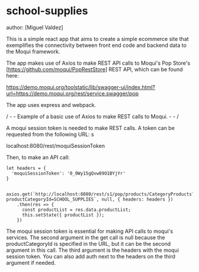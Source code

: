 # school-supplies
author: [Miguel Valdez]

This is a simple react app that aims to create a simple ecommerce site that exemplifies the connectivity between front end code and backend data to the Moqui framework.


The app makes use of Axios to make REST API calls to Moqui's Pop Store's [https://github.com/moqui/PopRestStore] REST API, which can be found here: 

https://demo.moqui.org/toolstatic/lib/swagger-ui/index.html?url=https://demo.moqui.org/rest/service.swagger/pop


The app uses express and webpack. 


/ - -  Example of a basic use of Axios to make REST calls to Moqui. - - /

A moqui session token is needed to make REST calls. A token can be requested from the following URL:
s

localhost:8080/rest/moquiSessionToken

Then, to make an API call:

    let headers = {
      'moquiSessionToken': '0_0Wy15gQvw89O1BYjYr'
    }

     axios.get(`http://localhost:8080/rest/s1/pop/products/CategoryProducts?productCategoryId=SCHOOL_SUPPLIES`, null, { headers: headers })
        .then(res => {
          const productList = res.data.productList;
          this.setState({ productList });
        })


The moqui session token is essential for making API calls to moqui's services. The second argument in the get call is null because the productCategoryId is specified in the URL, but it can be the second argument in this call. The third argument is the headers with the moqui session token. You can also add auth next to the headers on the third argument if needed. 